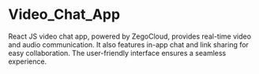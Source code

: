 # Video_Chat_App
React JS video chat app, powered by ZegoCloud, provides real-time video and audio communication. It also features in-app chat and link sharing for easy collaboration. The user-friendly interface ensures a seamless experience.
